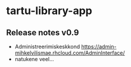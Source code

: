 # tartu-library-app

## Release notes v0.9

* Administreerimiskeskkond https://admin-mihkelvilismae.rhcloud.com/AdminInterface/
* natukene veel...
